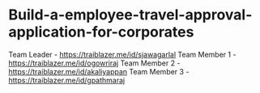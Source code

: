 # Build-a-employee-travel-approval-application-for-corporates
Team Leader -		https://traiblazer.me/id/sjawagarlal
	Team Member 1 -	https://traiblazer.me/id/ogowriraj
	Team Member  2 -	https://traiblazer.me/id/akaliyappan
	Team Member   3 -	https://traiblazer.me/id/gpathmaraj
